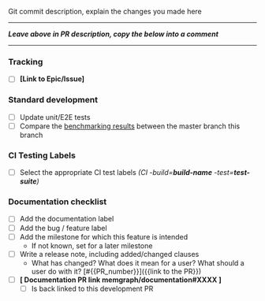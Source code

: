 Git commit description, explain the changes you made here

---
__*Leave above in PR description, copy the below into a comment*__
___

### Tracking
- [ ] **[Link to Epic/Issue]**

### Standard development
- [ ] Update unit/E2E tests
- [ ] Compare the [benchmarking results](https://bench-graph.memgraph.com/) between the master branch this branch

### CI Testing Labels
- [ ] Select the appropriate CI test labels _(CI -build=**build-name** -test=**test-suite**)_

### Documentation checklist
- [ ] Add the documentation label
- [ ] Add the bug / feature label
- [ ] Add the milestone for which this feature is intended
    - If not known, set for a later milestone
- [ ] Write a release note, including added/changed clauses
    - What has changed? What does it mean for a user? What should a user do with it? [#{{PR_number}}]({{link to the PR}})
- [ ] **[ Documentation PR link memgraph/documentation#XXXX ]**
    - [ ] Is back linked to this development PR

